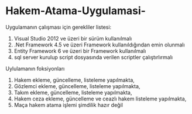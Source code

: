 # Hakem-Atama-Uygulamasi-

Uygulamanın çalışması için gerekliler listesi:
1) Visual Studio 2012 ve üzeri bir sürüm kullanılmalı
2) .Net Framework 4.5 ve üzeri Framework kullanıldığından emin olunmalı
3) Entity Framework 6 ve üzeri bir Framework kullanılmalı
4) sql server kurulup script dosyasında verilen scriptler çalıştırlırmalı

Uylulamanın foksiyonları

1) Hakem ekleme, güncelleme, listeleme yapılmakta,
2) Gözlemci ekleme, güncelleme, listeleme yapılmakta,
3) Takım ekleme, güncelleme, listeleme yapılmakta,
4) Hakem ceza ekleme, güncelleme ve ceazlı hakem listeleme yapılmakta,
5) Maça hakem atama işlemi şimdilik hazır değil
